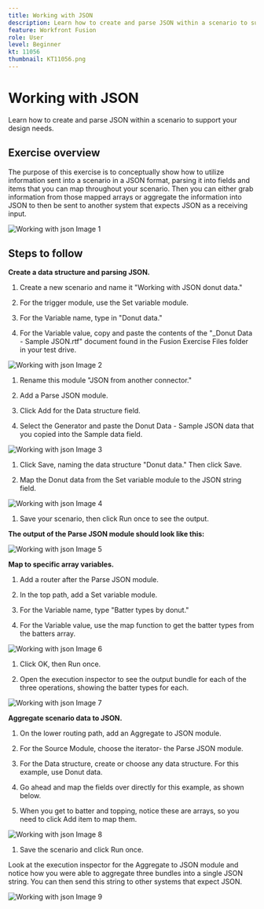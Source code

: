 ```yaml
---
title: Working with JSON
description: Learn how to create and parse JSON within a scenario to support your design needs.
feature: Workfront Fusion
role: User
level: Beginner
kt: 11056
thumbnail: KT11056.png
---
```


# Working with JSON

Learn how to create and parse JSON within a scenario to support your design needs.

## Exercise overview

The purpose of this exercise is to conceptually show how to utilize information sent into a scenario in a JSON format, parsing it into fields and items that you can map throughout your scenario. Then you can either grab information from those mapped arrays or aggregate the information into JSON to then be sent to another system that expects JSON as a receiving input.

![Working with json Image 1](../12-exercises/assets/working-with-json-walkthrough-1.png)

## Steps to follow

**Create a data structure and parsing JSON.**

1. Create a new scenario and name it "Working with JSON donut data."

1. For the trigger module, use the Set variable module.

1. For the Variable name, type in "Donut data."

1. For the Variable value, copy and paste the contents of the "_Donut Data - Sample JSON.rtf" document found in the Fusion Exercise Files folder in your test drive.

![Working with json Image 2](../12-exercises/assets/working-with-json-walkthrough-2.png)

1. Rename this module "JSON from another connector."

1. Add a Parse JSON module.

1. Click Add for the Data structure field.

1. Select the Generator and paste the Donut Data - Sample JSON data that you copied into the Sample data field.

![Working with json Image 3](../12-exercises/assets/working-with-json-walkthrough-3.png)

1. Click Save, naming the data structure "Donut data." Then click Save.

1. Map the Donut data from the Set variable module to the JSON string field.

![Working with json Image 4](../12-exercises/assets/working-with-json-walkthrough-4.png)

1. Save your scenario, then click Run once to see the output.

**The output of the Parse JSON module should look like this:**

![Working with json Image 5](../12-exercises/assets/working-with-json-walkthrough-5.png)

**Map to specific array variables.**

1. Add a router after the Parse JSON module.

1. In the top path, add a Set variable module.

1. For the Variable name, type "Batter types by donut."

1. For the Variable value, use the map function to get the batter types from the batters array.

![Working with json Image 6](../12-exercises/assets/working-with-json-walkthrough-6.png)

1. Click OK, then Run once.

1. Open the execution inspector to see the output bundle for each of the three operations, showing the batter types for each.

![Working with json Image 7](../12-exercises/assets/working-with-json-walkthrough-7.png)

**Aggregate scenario data to JSON.**

1. On the lower routing path, add an Aggregate to JSON module.

1. For the Source Module, choose the iterator-
the Parse JSON module.

1. For the Data structure, create or choose any data structure. For this example, use Donut data.

1. Go ahead and map the fields over directly for this example, as shown below.

1. When you get to batter and topping, notice these are arrays, so you need to click Add item to map them.

![Working with json Image 8](../12-exercises/assets/working-with-json-walkthrough-8.png)

1. Save the scenario and click Run once.

Look at the execution inspector for the Aggregate to JSON module and notice how you were able to aggregate three bundles into a single JSON string. You can then send this string to other systems that expect JSON.

![Working with json Image 9](../12-exercises/assets/working-with-json-walkthrough-9.png)

